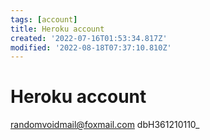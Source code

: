 ```yaml
---
tags: [account]
title: Heroku account
created: '2022-07-16T01:53:34.817Z'
modified: '2022-08-18T07:37:10.810Z'
---
```


# Heroku account

randomvoidmail@foxmail.com
dbH361210110_
